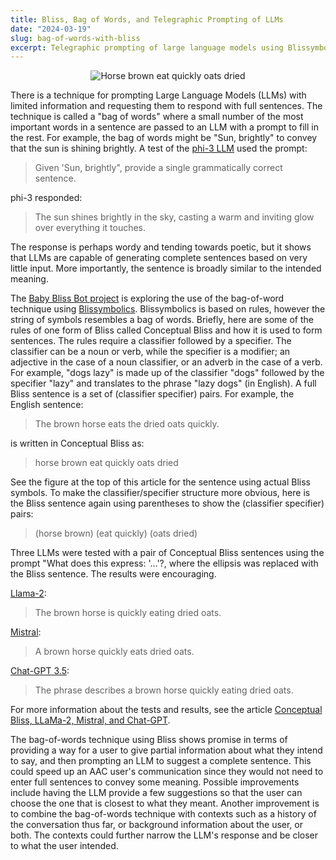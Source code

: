 ```yaml
---
title: Bliss, Bag of Words, and Telegraphic Prompting of LLMs
date: "2024-03-19"
slug: bag-of-words-with-bliss
excerpt: Telegraphic prompting of large language models using Blissymbolics
---
```


<figure style="text-align: center">
  <img src="/news/images/Horse.jpg" alt="Horse brown eat quickly oats dried">
</figure>

There is a technique for prompting Large Language Models (LLMs) with limited information and requesting them to respond with full sentences.  The technique is called a "bag of words" where a small number of the most important words in a sentence are passed to an LLM with a prompt to fill in the rest.  For example, the bag of words might be "Sun, brightly" to convey that the sun is shining brightly. A test of the [phi-3 LLM](https://news.microsoft.com/source/features/ai/the-phi-3-small-language-models-with-big-potential/) used the prompt:

> Given 'Sun, brightly", provide a single grammatically correct sentence.

phi-3 responded:

> The sun shines brightly in the sky, casting a warm and inviting glow over everything it touches.

The response is perhaps wordy and tending towards poetic, but it shows that LLMs are capable of generating complete sentences based on very little input.  More importantly, the sentence is broadly similar to the intended meaning.

The [Baby Bliss Bot project](https://floeproject.org/baby-bliss-bot-project/) is exploring the use of the bag-of-word technique using [Blissymbolics](https://www.blissymbolics.org/). Blissymbolics is based on rules, however the string of symbols resembles a bag of words. Briefly, here are some of the rules of one form of Bliss called Conceptual Bliss and how it is used to form sentences.  The rules require a classifier followed by a specifier. The classifier can be a noun or verb, while the specifier is a modifier; an adjective in the case of a noun classifier, or an adverb in the case of a verb.  For example, "dogs lazy" is made up of the classifier "dogs" followed by the specifier "lazy" and translates to the phrase "lazy dogs" (in English). A full Bliss sentence is a set of (classifier specifier) pairs. For example, the English sentence:

> The brown horse eats the dried oats quickly.

is written in Conceptual Bliss as:

> horse brown eat quickly oats dried

See the figure at the top of this article for the sentence using actual Bliss symbols.  To make the classifier/specifier structure more obvious, here is the Bliss sentence again using parentheses to show the  (classifier specifier) pairs:

> (horse brown) (eat quickly) (oats dried)

Three LLMs were tested with a pair of Conceptual Bliss sentences using the prompt "What does this express: '&hellip;'?, where the ellipsis was replaced with the Bliss sentence.  The results were encouraging.

[Llama-2](https://www.llama2.ai/):
> The brown horse is quickly eating dried oats.

[Mistral](https://auth.mistral.ai/ui/login?flow=71096bb2-6453-494d-8549-940f4f102bce):
> A brown horse quickly eats dried oats.

[Chat-GPT 3.5](https://chatgpt.com/):
> The phrase describes a brown horse quickly eating dried oats.

For more information about the tests and results, see the article [Conceptual Bliss, LLaMa-2, Mistral, and Chat-GPT](https://gist.github.com/klown/cc3bcd4dacbfafb775ad8a9883a3fa53).

The bag-of-words technique using Bliss shows promise in terms of providing a way for a user to give partial information about what they intend to say, and then prompting an LLM to suggest a complete sentence. This could speed up an AAC user's communication since they would not need to enter full sentences to convey some meaning. Possible improvements include having the LLM provide a few suggestions so that the user can choose the one that is closest to what they meant.  Another improvement is to combine the bag-of-words technique with contexts such as a history of the conversation thus far, or background information about the user, or both.  The contexts could further narrow the LLM's response and be closer to what the user intended.



